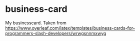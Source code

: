 # business-card
My businesscard. Taken from https://www.overleaf.com/latex/templates/business-cards-for-programmers-slash-developers/wrwgsnnmxwyg
